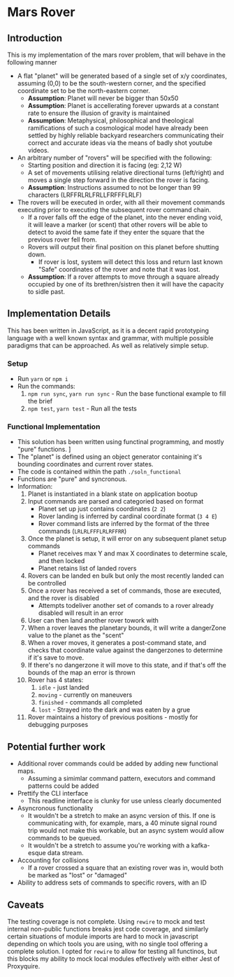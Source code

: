 # Mars Rover

## Introduction
This is my implementation of the mars rover problem, that will behave in the following manner
 * A flat "planet" will be generated based of a single set of x/y coordinates, assuming (0,0) to be the south-western corner, and the specified coordinate set to be the north-eastern corner.
    * **Assumption**: Planet will never be bigger than 50x50
    * **Assumption**: Planet is accellerating forever upwards at a constant rate to ensure the illusion of gravity is maintained
    * **Assumption**: Metaphysical, philosophical and theological ramifications of such a cosmological model have already been settled by highly reliable backyard researchers communicating their correct and accurate ideas via the means of badly shot youtube videos.
 * An arbitrary number of "rovers" will be specified with the following:
    * Starting position and direction it is facing (eg: 2,12 W)
    * A set of movements utilising relative directional turns (left/right) and moves a single step forward in the direction the rover is facing.
    * **Assumption**: Instructions assumed to not be longer than 99 characters (LRFFRLRLFRLLFRFFFLRLF)
 * The rovers will be executed in order, with all their movement commands executing prior to executing the subsequent rover command chain.
    * If a rover falls off the edge of the planet, into the never ending void, it will leave a marker (or scent) that other rovers will be able to detect to avoid the same fate if they enter the square that the previous rover fell from.
    * Rovers will output their final position on this planet before shutting down.
        * If rover is lost, system will detect this loss and return last known "Safe" coordinates of the rover and note that it was lost.
    * **Assumption**: If a rover attempts to move through a square already occupied by one of its brethren/sistren then it will have the capacity to sidle past.

## Implementation Details
This has been written in JavaScript, as it is a decent rapid prototyping language with a well known syntax and grammar, with multiple possible paradigms that can be approached. As well as relatively simple setup.

### Setup
 * Run `yarn` or `npm i`
 * Run the commands:
    1. `npm run sync`, `yarn run sync` - Run the base functional example to fill the brief
    5. `npm test`, `yarn test` - Run all the tests

### Functional Implementation
 * This solution has been written using functinal programming, and mostly "pure" functions. ]
 * The "planet" is defined using an object generator containing it's bounding coordinates and current rover states.
 * The code is contained within the path `./soln_functional`
 * Functions are "pure" and syncronous.
 * Information:
    1. Planet is instantiated in a blank state on application bootup
    2. Input commands are parsed and categoried based on format
        * Planet set up just contains coordinates (`2 2`)
        * Rover landing is inferred by cardinal coordinate format (`3 4 E`)
        * Rover command lists are inferred by the format of the three commands (`LRLRLFFFLRLRFFRR`)
    3. Once the planet is setup, it will error on any subsequent planet setup commands
        * Planet receives max Y and max X coordinates to determine scale, and then locked
        * Planet retains list of landed rovers
    4. Rovers can be landed en bulk but only the most recently landed can be controlled
    5. Once a rover has received a set of commands, those are executed, and the rover is disabled
        * Attempts todeliver another set of comands to a rover already disabled will result in an error
    6. User can then land another rover towork with
    7. When a rover leaves the planetary bounds, it will write a dangerZone value to the planet as the "scent"
    8. When a rover moves, it generates a post-command state, and checks that coordinate value against the dangerzones to determine if it's save to move.
    9. If there's no dangerzone it will move to this state, and if that's off the bounds of the map an error is thrown
    10. Rover has 4 states:
        1. `idle` - just landed
        2. `moving` - currently on maneuvers
        3. `finished` - commands all completed
        4. `lost` - Strayed into the dark and was eaten by a grue
    11. Rover maintains a history of previous positions - mostly for debugging purposes

## Potential further work
 * Additional rover commands could be added by adding new functional maps.
    * Assuming a simimlar command pattern, executors and command patterns could be added
 * Prettify the CLI interface
    * This readline interface is clunky for use unless clearly documented
 * Asyncronous functionality
    * It wouldn't be a stretch to make an async version of this. If one is communicating with, for example, mars, a 40 minute signal round trip would not make this workable, but an async system would allow commands to be queued.
    * It wouldn't be a stretch to assume you're working with a kafka-esque data stream.
 * Accounting for collisions
    * If a rover crossed a square that an existing rover was in, would both be marked as "lost" or "damaged"
 * Ability to address sets of commands to specific rovers, with an ID
 
 ## Caveats
The testing coverage is not complete. Using `rewire` to mock and test internal non-public functions breaks jest code coverage, and similarly certain situations of module imports are hard to mock in javascript depending on which tools you are using, with no single tool offering a complete solution. I opted for `rewire` to allow for testing all functinos, but this blocks my ability to mock local modules effectively with either Jest of Proxyquire.
